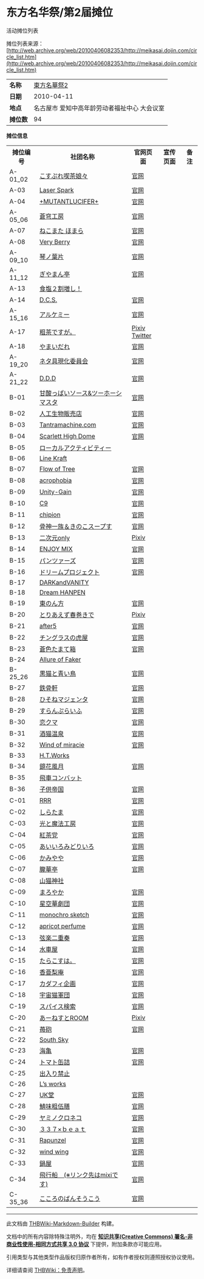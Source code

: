 # 东方名华祭/第2届摊位

<!-- source html: G:\repos\THBWiki-Markdown-Builder\THBWikiMarkdown\Temp\main\f\f4\ns0%3A%E4%B8%9C%E6%96%B9%E5%90%8D%E5%8D%8E%E7%A5%AD%2F%E7%AC%AC2%E5%B1%8A%E6%91%8A%E4%BD%8D.html -->

活动摊位列表

  
摊位列表来源：[http://web.archive.org/web/20100406082353/http://meikasai.dojin.com/circle_list.htm](http://web.archive.org/web/20100406082353/http://meikasai.dojin.com/circle_list.htm)
  
  
  

  


<table>

<tbody><tr>
<td><b>名称</b></td>
<td><a href="/%E4%B8%9C%E6%96%B9%E5%90%8D%E5%8D%8E%E7%A5%AD#2" title="东方名华祭">東方名華祭2</a>
</td></tr>
<tr>
<td><b>日期</b></td>
<td>2010-04-11
</td></tr>
<tr>
<td><b>地点</b></td>
<td>名古屋市 爱知中高年龄劳动者福祉中心 大会议室
</td></tr>
<tr>
<td><b>摊位数</b></td>
<td>94
</td></tr></tbody></table>


 **摊位信息**   

<table><tbody><tr><th>摊位编号</th><th>社团名称</th><th>官网页面</th><th>宣传页面</th><th>备注</th></tr><tr><td id="こすぷれ喫茶娘々">A-01_02</td><td><a href="/index.php?title=%E3%81%93%E3%81%99%E3%81%B7%E3%82%8C%E5%96%AB%E8%8C%B6%E5%A8%98%E3%80%85&amp;action=edit&amp;redlink=1" class="new" title="こすぷれ喫茶娘々（页面不存在）">こすぷれ喫茶娘々</a></td><td><a rel="nofollow" class="external text" href="http://www1.odn.ne.jp/musume/">官网</a></td><td></td><td></td></tr>
<tr><td id="Laser_Spark">A-03</td><td><a href="/index.php?title=Laser_Spark&amp;action=edit&amp;redlink=1" class="new" title="Laser Spark（页面不存在）">Laser Spark</a></td><td><a rel="nofollow" class="external text" href="http://laserspark.mistysky.net/">官网</a></td><td></td><td></td></tr>
<tr><td id="+MUTANTLUCIFER+">A-04</td><td><a href="/index.php?title=%2BMUTANTLUCIFER%2B&amp;action=edit&amp;redlink=1" class="new" title="+MUTANTLUCIFER+（页面不存在）">+MUTANTLUCIFER+</a></td><td><a rel="nofollow" class="external text" href="http://mutantlucifer.com/">官网</a></td><td></td><td></td></tr>
<tr><td id="蒼穹工房">A-05_06</td><td><a href="/index.php?title=%E8%92%BC%E7%A9%B9%E5%B7%A5%E6%88%BF&amp;action=edit&amp;redlink=1" class="new" title="蒼穹工房（页面不存在）">蒼穹工房</a></td><td><a rel="nofollow" class="external text" href="http://soukyu.net/">官网</a></td><td></td><td></td></tr>
<tr><td id="ねこまた_ほまら">A-07</td><td><a href="/index.php?title=%E3%81%AD%E3%81%93%E3%81%BE%E3%81%9F_%E3%81%BB%E3%81%BE%E3%82%89&amp;action=edit&amp;redlink=1" class="new" title="ねこまた ほまら（页面不存在）">ねこまた ほまら</a></td><td><a rel="nofollow" class="external text" href="http://tutu042188.blog73.fc2.com/">官网</a></td><td></td><td></td></tr>
<tr><td id="Very_Berry">A-08</td><td><a href="/index.php?title=Very_Berry&amp;action=edit&amp;redlink=1" class="new" title="Very Berry（页面不存在）">Very Berry</a></td><td><a rel="nofollow" class="external text" href="http://berry007.blog78.fc2.com/">官网</a></td><td></td><td></td></tr>
<tr><td id="琴ノ葉片">A-09_10</td><td><a href="/index.php?title=%E7%90%B4%E3%83%8E%E8%91%89%E7%89%87&amp;action=edit&amp;redlink=1" class="new" title="琴ノ葉片（页面不存在）">琴ノ葉片</a></td><td><a rel="nofollow" class="external text" href="http://kotonohahen.iza-yoi.net/">官网</a></td><td></td><td></td></tr>
<tr><td id="ぎやまん亭">A-11_12</td><td><a href="/index.php?title=%E3%81%8E%E3%82%84%E3%81%BE%E3%82%93%E4%BA%AD&amp;action=edit&amp;redlink=1" class="new" title="ぎやまん亭（页面不存在）">ぎやまん亭</a></td><td><a rel="nofollow" class="external text" href="http://giyaman-t.com/">官网</a></td><td></td><td></td></tr>
<tr><td id="食塩２割増し！">A-13</td><td><a href="/index.php?title=%E9%A3%9F%E5%A1%A9%EF%BC%92%E5%89%B2%E5%A2%97%E3%81%97%EF%BC%81&amp;action=edit&amp;redlink=1" class="new" title="食塩２割増し！（页面不存在）">食塩２割増し！</a></td><td></td><td></td><td></td></tr>
<tr><td id="D.C.S.">A-14</td><td><a href="./D.C.S..md" title="D.C.S.">D.C.S.</a></td><td><a rel="nofollow" class="external text" href="http://dcs.ciao.jp/">官网</a></td><td></td><td></td></tr>
<tr><td id="アルケミー">A-15_16</td><td><a href="/index.php?title=%E3%82%A2%E3%83%AB%E3%82%B1%E3%83%9F%E3%83%BC&amp;action=edit&amp;redlink=1" class="new" title="アルケミー（页面不存在）">アルケミー</a></td><td><a rel="nofollow" class="external text" href="http://alc-n.com/">官网</a></td><td></td><td></td></tr>
<tr><td id="粗茶ですが。">A-17</td><td><a href="/%E7%B2%97%E8%8C%B6%E3%81%A7%E3%81%99%E3%81%8C%E3%80%82" class="mw-redirect" title="粗茶ですが。">粗茶ですが。</a></td><td><a rel="nofollow" class="external text" href="https://www.pixiv.net/users/10210">Pixiv</a><br><a rel="nofollow" class="external text" href="https://twitter.com/socha1980">Twitter</a></td><td></td><td></td></tr>
<tr><td id="やまいだれ">A-18</td><td><a href="/index.php?title=%E3%82%84%E3%81%BE%E3%81%84%E3%81%A0%E3%82%8C&amp;action=edit&amp;redlink=1" class="new" title="やまいだれ（页面不存在）">やまいだれ</a></td><td><a rel="nofollow" class="external text" href="http://yamaiyamai.blog83.fc2.com/">官网</a></td><td></td><td></td></tr>
<tr><td id="ネタ具現化委員会">A-19_20</td><td><a href="/index.php?title=%E3%83%8D%E3%82%BF%E5%85%B7%E7%8F%BE%E5%8C%96%E5%A7%94%E5%93%A1%E4%BC%9A&amp;action=edit&amp;redlink=1" class="new" title="ネタ具現化委員会（页面不存在）">ネタ具現化委員会</a></td><td><a rel="nofollow" class="external text" href="http://pinkco.net/neta/neta.html">官网</a></td><td></td><td></td></tr>
<tr><td id="D.D.D">A-21_22</td><td><a href="/index.php?title=D.D.D&amp;action=edit&amp;redlink=1" class="new" title="D.D.D（页面不存在）">D.D.D</a></td><td><a rel="nofollow" class="external text" href="http://www.sky.sannet.ne.jp/ddd_info/">官网</a></td><td></td><td></td></tr>
<tr><td id="甘酸っぱいソース&amp;ツーホーシマスタ">B-01</td><td><a href="/index.php?title=%E7%94%98%E9%85%B8%E3%81%A3%E3%81%B1%E3%81%84%E3%82%BD%E3%83%BC%E3%82%B9%26%E3%83%84%E3%83%BC%E3%83%9B%E3%83%BC%E3%82%B7%E3%83%9E%E3%82%B9%E3%82%BF&amp;action=edit&amp;redlink=1" class="new" title="甘酸っぱいソース&amp;ツーホーシマスタ（页面不存在）">甘酸っぱいソース&amp;ツーホーシマスタ</a></td><td><a rel="nofollow" class="external text" href="http://ta2w.web.fc2.com/mizuchan/">官网</a></td><td></td><td></td></tr>
<tr><td id="人工生物販売店">B-02</td><td><a href="./人工生物販売店.md" title="人工生物販売店">人工生物販売店</a></td><td><a rel="nofollow" class="external text" href="http://jinkoseibutu.blog58.fc2.com/">官网</a></td><td></td><td></td></tr>
<tr><td id="Tantramachine.com">B-03</td><td><a href="/Tantramachine.com" class="mw-redirect" title="Tantramachine.com">Tantramachine.com</a></td><td><a rel="nofollow" class="external text" href="http://tantramachine.com/">官网</a></td><td></td><td></td></tr>
<tr><td id="Scarlett_High_Dome">B-04</td><td><a href="/index.php?title=Scarlett_High_Dome&amp;action=edit&amp;redlink=1" class="new" title="Scarlett High Dome（页面不存在）">Scarlett High Dome</a></td><td><a rel="nofollow" class="external text" href="http://scarletthighdome.blog79.fc2.com/">官网</a></td><td></td><td></td></tr>
<tr><td id="ローカルアクティビティー">B-05</td><td><a href="/index.php?title=%E3%83%AD%E3%83%BC%E3%82%AB%E3%83%AB%E3%82%A2%E3%82%AF%E3%83%86%E3%82%A3%E3%83%93%E3%83%86%E3%82%A3%E3%83%BC&amp;action=edit&amp;redlink=1" class="new" title="ローカルアクティビティー（页面不存在）">ローカルアクティビティー</a></td><td></td><td></td><td></td></tr>
<tr><td id="Line_Kraft">B-06</td><td><a href="/index.php?title=Line_Kraft&amp;action=edit&amp;redlink=1" class="new" title="Line Kraft（页面不存在）">Line Kraft</a></td><td></td><td></td><td></td></tr>
<tr><td id="Flow_of_Tree">B-07</td><td><a href="/index.php?title=Flow_of_Tree&amp;action=edit&amp;redlink=1" class="new" title="Flow of Tree（页面不存在）">Flow of Tree</a></td><td><a rel="nofollow" class="external text" href="http://studioenoru.blog10.fc2.com/">官网</a></td><td></td><td></td></tr>
<tr><td id="acrophobia">B-08</td><td><a href="./acrophobia.md" title="acrophobia">acrophobia</a></td><td><a rel="nofollow" class="external text" href="http://acrophobia.yaekumo.com/">官网</a></td><td></td><td></td></tr>
<tr><td id="Unity-Gain">B-09</td><td><a href="./Unity-Gain.md" title="Unity-Gain">Unity-Gain</a></td><td><a rel="nofollow" class="external text" href="http://kakeruichi.mydns.jp/">官网</a></td><td></td><td></td></tr>
<tr><td id="C9">B-10</td><td><a href="./C9.md" title="C9">C9</a></td><td><a rel="nofollow" class="external text" href="http://www.geocities.jp/c9_cirwo/top.html">官网</a></td><td></td><td></td></tr>
<tr><td id="chipion">B-11</td><td><a href="./chipion.md" title="chipion">chipion</a></td><td><a rel="nofollow" class="external text" href="http://chipion.com/">官网</a></td><td></td><td></td></tr>
<tr><td id="骨神一族＆きのこスープす">B-12</td><td><a href="/%E9%AA%A8%E7%A5%9E%E4%B8%80%E6%97%8F%EF%BC%86%E3%81%8D%E3%81%AE%E3%81%93%E3%82%B9%E3%83%BC%E3%83%97%E3%81%99" class="mw-redirect" title="骨神一族＆きのこスープす">骨神一族＆きのこスープす</a></td><td><a rel="nofollow" class="external text" href="http://zoo-st.com/homare/honegami/">官网</a></td><td></td><td></td></tr>
<tr><td id="二次元only">B-13</td><td><a href="/index.php?title=%E4%BA%8C%E6%AC%A1%E5%85%83only&amp;action=edit&amp;redlink=1" class="new" title="二次元only（页面不存在）">二次元only</a></td><td><a rel="nofollow" class="external text" href="http://www.pixiv.net/member.php?id=87896">Pixiv</a></td><td></td><td></td></tr>
<tr><td id="ENJOY_MIX">B-14</td><td><a href="/index.php?title=ENJOY_MIX&amp;action=edit&amp;redlink=1" class="new" title="ENJOY MIX（页面不存在）">ENJOY MIX</a></td><td><a rel="nofollow" class="external text" href="http://enjoymix.anisen.tv/">官网</a></td><td></td><td></td></tr>
<tr><td id="パンツァーズ">B-15</td><td><a href="/index.php?title=%E3%83%91%E3%83%B3%E3%83%84%E3%82%A1%E3%83%BC%E3%82%BA&amp;action=edit&amp;redlink=1" class="new" title="パンツァーズ（页面不存在）">パンツァーズ</a></td><td><a rel="nofollow" class="external text" href="http://www.geocities.co.jp/Playtown-Rook/4864/">官网</a></td><td></td><td></td></tr>
<tr><td id="ドリームプロジェクト">B-16</td><td><a href="/index.php?title=%E3%83%89%E3%83%AA%E3%83%BC%E3%83%A0%E3%83%97%E3%83%AD%E3%82%B8%E3%82%A7%E3%82%AF%E3%83%88&amp;action=edit&amp;redlink=1" class="new" title="ドリームプロジェクト（页面不存在）">ドリームプロジェクト</a></td><td><a rel="nofollow" class="external text" href="http://yumeno-s5.sakura.ne.jp/">官网</a></td><td></td><td></td></tr>
<tr><td id="DARKandVANITY">B-17</td><td><a href="/index.php?title=DARKandVANITY&amp;action=edit&amp;redlink=1" class="new" title="DARKandVANITY（页面不存在）">DARKandVANITY</a></td><td></td><td></td><td></td></tr>
<tr><td id="Dream_HANPEN">B-18</td><td><a href="/index.php?title=Dream_HANPEN&amp;action=edit&amp;redlink=1" class="new" title="Dream HANPEN（页面不存在）">Dream HANPEN</a></td><td></td><td></td><td></td></tr>
<tr><td id="東のん方">B-19</td><td><a href="/index.php?title=%E6%9D%B1%E3%81%AE%E3%82%93%E6%96%B9&amp;action=edit&amp;redlink=1" class="new" title="東のん方（页面不存在）">東のん方</a></td><td><a rel="nofollow" class="external text" href="http://blog.livedoor.jp/non1031live/">官网</a></td><td></td><td></td></tr>
<tr><td id="とりあえず春巻きで">B-20</td><td><a href="/index.php?title=%E3%81%A8%E3%82%8A%E3%81%82%E3%81%88%E3%81%9A%E6%98%A5%E5%B7%BB%E3%81%8D%E3%81%A7&amp;action=edit&amp;redlink=1" class="new" title="とりあえず春巻きで（页面不存在）">とりあえず春巻きで</a></td><td><a rel="nofollow" class="external text" href="http://pixiv.cc/wii60/">Pixiv</a></td><td></td><td></td></tr>
<tr><td id="after5">B-21</td><td><a href="/index.php?title=after5&amp;action=edit&amp;redlink=1" class="new" title="after5（页面不存在）">after5</a></td><td><a rel="nofollow" class="external text" href="http://after5ytk.blog28.fc2.com/">官网</a></td><td></td><td></td></tr>
<tr><td id="チングラスの虎屋">B-22</td><td><a href="/index.php?title=%E3%83%81%E3%83%B3%E3%82%B0%E3%83%A9%E3%82%B9%E3%81%AE%E8%99%8E%E5%B1%8B&amp;action=edit&amp;redlink=1" class="new" title="チングラスの虎屋（页面不存在）">チングラスの虎屋</a></td><td><a rel="nofollow" class="external text" href="http://blog.goo.ne.jp/yamakyawa/">官网</a></td><td></td><td></td></tr>
<tr><td id="蒼色たまて箱">B-23</td><td><a href="/index.php?title=%E8%92%BC%E8%89%B2%E3%81%9F%E3%81%BE%E3%81%A6%E7%AE%B1&amp;action=edit&amp;redlink=1" class="new" title="蒼色たまて箱（页面不存在）">蒼色たまて箱</a></td><td><a rel="nofollow" class="external text" href="http://aotamabox.blog54.fc2.com/">官网</a></td><td></td><td></td></tr>
<tr><td id="Allure_of_Faker">B-24</td><td><a href="/index.php?title=Allure_of_Faker&amp;action=edit&amp;redlink=1" class="new" title="Allure of Faker（页面不存在）">Allure of Faker</a></td><td></td><td></td><td></td></tr>
<tr><td id="黒猫と青い鳥">B-25_26</td><td><a href="/index.php?title=%E9%BB%92%E7%8C%AB%E3%81%A8%E9%9D%92%E3%81%84%E9%B3%A5&amp;action=edit&amp;redlink=1" class="new" title="黒猫と青い鳥（页面不存在）">黒猫と青い鳥</a></td><td><a rel="nofollow" class="external text" href="http://rommiromi.web.fc2.com/">官网</a></td><td></td><td></td></tr>
<tr><td id="鉄骨軒">B-27</td><td><a href="/index.php?title=%E9%89%84%E9%AA%A8%E8%BB%92&amp;action=edit&amp;redlink=1" class="new" title="鉄骨軒（页面不存在）">鉄骨軒</a></td><td><a rel="nofollow" class="external text" href="http://jadooken.hp.infoseek.co.jp/">官网</a></td><td></td><td></td></tr>
<tr><td id="ひそねマジェンタ">B-28</td><td><a href="/index.php?title=%E3%81%B2%E3%81%9D%E3%81%AD%E3%83%9E%E3%82%B8%E3%82%A7%E3%83%B3%E3%82%BF&amp;action=edit&amp;redlink=1" class="new" title="ひそねマジェンタ（页面不存在）">ひそねマジェンタ</a></td><td><a rel="nofollow" class="external text" href="http://hisone.net/">官网</a></td><td></td><td></td></tr>
<tr><td id="すらんぷらいふ">B-29</td><td><a href="/index.php?title=%E3%81%99%E3%82%89%E3%82%93%E3%81%B7%E3%82%89%E3%81%84%E3%81%B5&amp;action=edit&amp;redlink=1" class="new" title="すらんぷらいふ（页面不存在）">すらんぷらいふ</a></td><td><a rel="nofollow" class="external text" href="http://slumplife.blog66.fc2.com/">官网</a></td><td></td><td></td></tr>
<tr><td id="恋クマ">B-30</td><td><a href="/index.php?title=%E6%81%8B%E3%82%AF%E3%83%9E&amp;action=edit&amp;redlink=1" class="new" title="恋クマ（页面不存在）">恋クマ</a></td><td><a rel="nofollow" class="external text" href="http://koikuma.jugem.jp/">官网</a></td><td></td><td></td></tr>
<tr><td id="酒猫温泉">B-31</td><td><a href="./酒猫温泉.md" title="酒猫温泉">酒猫温泉</a></td><td><a rel="nofollow" class="external text" href="http://anotherk.blog.shinobi.jp/">官网</a></td><td></td><td></td></tr>
<tr><td id="Wind_of_miracie">B-32</td><td><a href="/index.php?title=Wind_of_miracie&amp;action=edit&amp;redlink=1" class="new" title="Wind of miracie（页面不存在）">Wind of miracie</a></td><td><a rel="nofollow" class="external text" href="http://kazehafuri.blog84.fc2.com/">官网</a></td><td></td><td></td></tr>
<tr><td id="H.T.Works">B-33</td><td><a href="/index.php?title=H.T.Works&amp;action=edit&amp;redlink=1" class="new" title="H.T.Works（页面不存在）">H.T.Works</a></td><td></td><td></td><td></td></tr>
<tr><td id="鏡花風月">B-34</td><td><a href="./鏡花風月.md" title="鏡花風月">鏡花風月</a></td><td><a rel="nofollow" class="external text" href="http://www.geocities.jp/kazukinote">官网</a></td><td></td><td></td></tr>
<tr><td id="飛車コンバット">B-35</td><td><a href="/index.php?title=%E9%A3%9B%E8%BB%8A%E3%82%B3%E3%83%B3%E3%83%90%E3%83%83%E3%83%88&amp;action=edit&amp;redlink=1" class="new" title="飛車コンバット（页面不存在）">飛車コンバット</a></td><td></td><td></td><td></td></tr>
<tr><td id="子供帝国">B-36</td><td><a href="/index.php?title=%E5%AD%90%E4%BE%9B%E5%B8%9D%E5%9B%BD&amp;action=edit&amp;redlink=1" class="new" title="子供帝国（页面不存在）">子供帝国</a></td><td><a rel="nofollow" class="external text" href="http://blog.livedoor.jp/pmpmpmpm1/">官网</a></td><td></td><td></td></tr>
<tr><td id="RRR">C-01</td><td><a href="./RRR.md" title="RRR">RRR</a></td><td><a rel="nofollow" class="external text" href="http://riosi.hp.infoseek.co.jp/">官网</a></td><td></td><td></td></tr>
<tr><td id="しらたま">C-02</td><td><a href="/index.php?title=%E3%81%97%E3%82%89%E3%81%9F%E3%81%BE&amp;action=edit&amp;redlink=1" class="new" title="しらたま（页面不存在）">しらたま</a></td><td><a rel="nofollow" class="external text" href="http://silatama.web.fc2.com/">官网</a></td><td></td><td></td></tr>
<tr><td id="光と魔法工房">C-03</td><td><a href="/index.php?title=%E5%85%89%E3%81%A8%E9%AD%94%E6%B3%95%E5%B7%A5%E6%88%BF&amp;action=edit&amp;redlink=1" class="new" title="光と魔法工房（页面不存在）">光と魔法工房</a></td><td><a rel="nofollow" class="external text" href="http://www.mpon.info/">官网</a></td><td></td><td></td></tr>
<tr><td id="紅茶党">C-04</td><td><a href="/index.php?title=%E7%B4%85%E8%8C%B6%E5%85%9A&amp;action=edit&amp;redlink=1" class="new" title="紅茶党（页面不存在）">紅茶党</a></td><td><a rel="nofollow" class="external text" href="http://kochato.blog62.fc2.com/">官网</a></td><td></td><td></td></tr>
<tr><td id="あいいろみどりいろ">C-05</td><td><a href="/index.php?title=%E3%81%82%E3%81%84%E3%81%84%E3%82%8D%E3%81%BF%E3%81%A9%E3%82%8A%E3%81%84%E3%82%8D&amp;action=edit&amp;redlink=1" class="new" title="あいいろみどりいろ（页面不存在）">あいいろみどりいろ</a></td><td><a rel="nofollow" class="external text" href="http://mizupen.web.fc2.com/">官网</a></td><td></td><td></td></tr>
<tr><td id="かみやや">C-06</td><td><a href="/index.php?title=%E3%81%8B%E3%81%BF%E3%82%84%E3%82%84&amp;action=edit&amp;redlink=1" class="new" title="かみやや（页面不存在）">かみやや</a></td><td><a rel="nofollow" class="external text" href="http://kamiyake.sankinkoutai.com/">官网</a></td><td></td><td></td></tr>
<tr><td id="朧華亭">C-07</td><td><a href="/index.php?title=%E6%9C%A7%E8%8F%AF%E4%BA%AD&amp;action=edit&amp;redlink=1" class="new" title="朧華亭（页面不存在）">朧華亭</a></td><td><a rel="nofollow" class="external text" href="http://oborogetei.blog14.fc2.com/">官网</a></td><td></td><td></td></tr>
<tr><td id="山猫神社">C-08</td><td><a href="/index.php?title=%E5%B1%B1%E7%8C%AB%E7%A5%9E%E7%A4%BE&amp;action=edit&amp;redlink=1" class="new" title="山猫神社（页面不存在）">山猫神社</a></td><td></td><td></td><td></td></tr>
<tr><td id="まろやか">C-09</td><td><a href="/index.php?title=%E3%81%BE%E3%82%8D%E3%82%84%E3%81%8B&amp;action=edit&amp;redlink=1" class="new" title="まろやか（页面不存在）">まろやか</a></td><td><a rel="nofollow" class="external text" href="http://maru9.org/">官网</a></td><td></td><td></td></tr>
<tr><td id="星空華劇団">C-10</td><td><a href="./星空華劇団.md" title="星空華劇団">星空華劇団</a></td><td><a rel="nofollow" class="external text" href="http://hosizorakagekidan.web.fc2.com/">官网</a></td><td></td><td></td></tr>
<tr><td id="monochro_sketch">C-11</td><td><a href="/index.php?title=monochro_sketch&amp;action=edit&amp;redlink=1" class="new" title="monochro sketch（页面不存在）">monochro sketch</a></td><td><a rel="nofollow" class="external text" href="http://monochrosketch.blog.shinobi.jp/">官网</a></td><td></td><td></td></tr>
<tr><td id="apricot_perfume">C-12</td><td><a href="/index.php?title=apricot_perfume&amp;action=edit&amp;redlink=1" class="new" title="apricot perfume（页面不存在）">apricot perfume</a></td><td><a rel="nofollow" class="external text" href="http://ichihina.exblog.jp/">官网</a></td><td></td><td></td></tr>
<tr><td id="弦楽二重奏">C-13</td><td><a href="/index.php?title=%E5%BC%A6%E6%A5%BD%E4%BA%8C%E9%87%8D%E5%A5%8F&amp;action=edit&amp;redlink=1" class="new" title="弦楽二重奏（页面不存在）">弦楽二重奏</a></td><td><a rel="nofollow" class="external text" href="http://gengaku.blog.shinobi.jp/">官网</a></td><td></td><td></td></tr>
<tr><td id="水車屋">C-14</td><td><a href="/index.php?title=%E6%B0%B4%E8%BB%8A%E5%B1%8B&amp;action=edit&amp;redlink=1" class="new" title="水車屋（页面不存在）">水車屋</a></td><td><a rel="nofollow" class="external text" href="http://suisyaya.blog62.fc2.com/">官网</a></td><td></td><td></td></tr>
<tr><td id="たらこすは。">C-15</td><td><a href="/index.php?title=%E3%81%9F%E3%82%89%E3%81%93%E3%81%99%E3%81%AF%E3%80%82&amp;action=edit&amp;redlink=1" class="new" title="たらこすは。（页面不存在）">たらこすは。</a></td><td><a rel="nofollow" class="external text" href="http://taracospa.blog.shinobi.jp/">官网</a></td><td></td><td></td></tr>
<tr><td id="香亜梨庵">C-16</td><td><a href="/index.php?title=%E9%A6%99%E4%BA%9C%E6%A2%A8%E5%BA%B5&amp;action=edit&amp;redlink=1" class="new" title="香亜梨庵（页面不存在）">香亜梨庵</a></td><td><a rel="nofollow" class="external text" href="http://www.blk.mmtr.or.jp/~misato/">官网</a></td><td></td><td></td></tr>
<tr><td id="カダフィ企画">C-17</td><td><a href="./カダフィ企画.md" title="カダフィ企画">カダフィ企画</a></td><td><a rel="nofollow" class="external text" href="http://qadhafi.web.fc2.com/">官网</a></td><td></td><td></td></tr>
<tr><td id="宇宙猫軍団">C-18</td><td><a href="./宇宙猫軍団.md" title="宇宙猫軍団">宇宙猫軍団</a></td><td><a rel="nofollow" class="external text" href="http://nekogun.sakura.ne.jp/">官网</a></td><td></td><td></td></tr>
<tr><td id="スパイス検索">C-19</td><td><a href="/index.php?title=%E3%82%B9%E3%83%91%E3%82%A4%E3%82%B9%E6%A4%9C%E7%B4%A2&amp;action=edit&amp;redlink=1" class="new" title="スパイス検索（页面不存在）">スパイス検索</a></td><td><a rel="nofollow" class="external text" href="http://necomimigm.exblog.jp/">官网</a></td><td></td><td></td></tr>
<tr><td id="あーねすとROOM">C-20</td><td><a href="./あーねすとROOM.md" title="あーねすとROOM">あーねすとROOM</a></td><td><a rel="nofollow" class="external text" href="http://www.pixiv.net/member.php?id=181815">Pixiv</a></td><td></td><td></td></tr>
<tr><td id="苺砲">C-21</td><td><a href="/index.php?title=%E8%8B%BA%E7%A0%B2&amp;action=edit&amp;redlink=1" class="new" title="苺砲（页面不存在）">苺砲</a></td><td><a rel="nofollow" class="external text" href="http://ameblo.jp/siraichigo/">官网</a></td><td></td><td></td></tr>
<tr><td id="South_Sky">C-22</td><td><a href="/index.php?title=South_Sky&amp;action=edit&amp;redlink=1" class="new" title="South Sky（页面不存在）">South Sky</a></td><td></td><td></td><td></td></tr>
<tr><td id="海亀">C-23</td><td><a href="/index.php?title=%E6%B5%B7%E4%BA%80&amp;action=edit&amp;redlink=1" class="new" title="海亀（页面不存在）">海亀</a></td><td><a rel="nofollow" class="external text" href="http://azumanightbug.blog34.fc2.com/">官网</a></td><td></td><td></td></tr>
<tr><td id="トマト缶詰">C-24</td><td><a href="/index.php?title=%E3%83%88%E3%83%9E%E3%83%88%E7%BC%B6%E8%A9%B0&amp;action=edit&amp;redlink=1" class="new" title="トマト缶詰（页面不存在）">トマト缶詰</a></td><td><a rel="nofollow" class="external text" href="http://tomatokandume.blog37.fc2.com/">官网</a></td><td></td><td></td></tr>
<tr><td id="出入り禁止">C-25</td><td><a href="/index.php?title=%E5%87%BA%E5%85%A5%E3%82%8A%E7%A6%81%E6%AD%A2&amp;action=edit&amp;redlink=1" class="new" title="出入り禁止（页面不存在）">出入り禁止</a></td><td></td><td></td><td></td></tr>
<tr><td id="L’s_works">C-26</td><td><a href="/index.php?title=L%E2%80%99s_works&amp;action=edit&amp;redlink=1" class="new" title="L’s works（页面不存在）">L’s works</a></td><td></td><td></td><td></td></tr>
<tr><td id="UK堂">C-27</td><td><a href="/index.php?title=UK%E5%A0%82&amp;action=edit&amp;redlink=1" class="new" title="UK堂（页面不存在）">UK堂</a></td><td><a rel="nofollow" class="external text" href="http://ukdo.blog.shinobi.jp/">官网</a></td><td></td><td></td></tr>
<tr><td id="鯖味粗伍膳">C-28</td><td><a href="/%E9%AF%96%E5%91%B3%E7%B2%97%E4%BC%8D%E8%86%B3" class="mw-redirect" title="鯖味粗伍膳">鯖味粗伍膳</a></td><td><a rel="nofollow" class="external text" href="http://dqso.web.fc2.com/">官网</a></td><td></td><td></td></tr>
<tr><td id="ヤミノクロネコ">C-29</td><td><a href="/index.php?title=%E3%83%A4%E3%83%9F%E3%83%8E%E3%82%AF%E3%83%AD%E3%83%8D%E3%82%B3&amp;action=edit&amp;redlink=1" class="new" title="ヤミノクロネコ（页面不存在）">ヤミノクロネコ</a></td><td><a rel="nofollow" class="external text" href="http://www.geocities.jp/kasane1934/">官网</a></td><td></td><td></td></tr>
<tr><td id="３３７×ｂｅａｔ">C-30</td><td><a href="/index.php?title=%EF%BC%93%EF%BC%93%EF%BC%97%C3%97%EF%BD%82%EF%BD%85%EF%BD%81%EF%BD%94&amp;action=edit&amp;redlink=1" class="new" title="３３７×ｂｅａｔ（页面不存在）">３３７×ｂｅａｔ</a></td><td><a rel="nofollow" class="external text" href="http://mblg.tv/337beat/">官网</a></td><td></td><td></td></tr>
<tr><td id="Rapunzel">C-31</td><td><a href="/index.php?title=Rapunzel&amp;action=edit&amp;redlink=1" class="new" title="Rapunzel（页面不存在）">Rapunzel</a></td><td><a rel="nofollow" class="external text" href="http://rapunzel.gozaru.jp/">官网</a></td><td></td><td></td></tr>
<tr><td id="wind_wing">C-32</td><td><a href="/index.php?title=wind_wing&amp;action=edit&amp;redlink=1" class="new" title="wind wing（页面不存在）">wind wing</a></td><td><a rel="nofollow" class="external text" href="http://windwing.jp/">官网</a></td><td></td><td></td></tr>
<tr><td id="鍋屋">C-33</td><td><a href="/index.php?title=%E9%8D%8B%E5%B1%8B&amp;action=edit&amp;redlink=1" class="new" title="鍋屋（页面不存在）">鍋屋</a></td><td><a rel="nofollow" class="external text" href="http://plaza.rakuten.co.jp/nabeyamasatoru/">官网</a></td><td></td><td></td></tr>
<tr><td id="飛行船_(※リンク先はmixiです)">C-34</td><td><a href="/index.php?title=%E9%A3%9B%E8%A1%8C%E8%88%B9_(%E2%80%BB%E3%83%AA%E3%83%B3%E3%82%AF%E5%85%88%E3%81%AFmixi%E3%81%A7%E3%81%99)&amp;action=edit&amp;redlink=1" class="new" title="飛行船 (※リンク先はmixiです)（页面不存在）">飛行船　(※リンク先はmixiです)</a></td><td><a rel="nofollow" class="external text" href="http://mixi.jp/show_friend.pl?id=5840631">官网</a></td><td></td><td></td></tr>
<tr><td id="こころのばんそうこう">C-35_36</td><td><a href="/index.php?title=%E3%81%93%E3%81%93%E3%82%8D%E3%81%AE%E3%81%B0%E3%82%93%E3%81%9D%E3%81%86%E3%81%93%E3%81%86&amp;action=edit&amp;redlink=1" class="new" title="こころのばんそうこう（页面不存在）">こころのばんそうこう</a></td><td><a rel="nofollow" class="external text" href="http://hazuki3377.exblog.jp/">官网</a></td><td></td><td></td></tr></tbody></table>







---

此文档由 [THBWiki-Markdown-Builder](https://github.com/Delsin-Yu/THBWiki-Markdown-Builder) 构建。

文档中的所有内容除特殊注明外，均在 [**知识共享(Creative Commons) 署名-非商业性使用-相同方式共享 3.0 协议**](https://creativecommons.org/licenses/by-sa/3.0/deed.zh-hans) 下提供，附加条款亦可能应用。

引用类型与其他类型作品版权归原作者所有，如有作者授权则遵照授权协议使用。

详细请查阅 [THBWiki：免责声明](https://thbwiki.cc/THBWiki:%E5%85%8D%E8%B4%A3%E5%A3%B0%E6%98%8E)。

